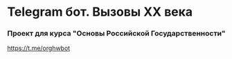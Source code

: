 # Telegram бот. Вызовы XX века

### Проект для курса "Основы Российской Государственности"

https://t.me/orghwbot
